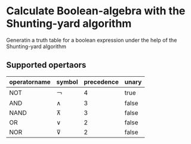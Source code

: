 # Calculate Boolean-algebra with the Shunting-yard algorithm
Generatin a truth table for a boolean expression under the help of the Shunting-yard algorithm

## Supported opertaors

| operatorname | symbol | precedence | unary |
| --- | --- | --- | --- |
| NOT | ￢ | 4 | true |
| AND | ∧ | 3 | false |
| NAND | ⊼ | 3 | false |
| OR | ∨ | 2 | false |
| NOR | ⊽ | 2 | false |

